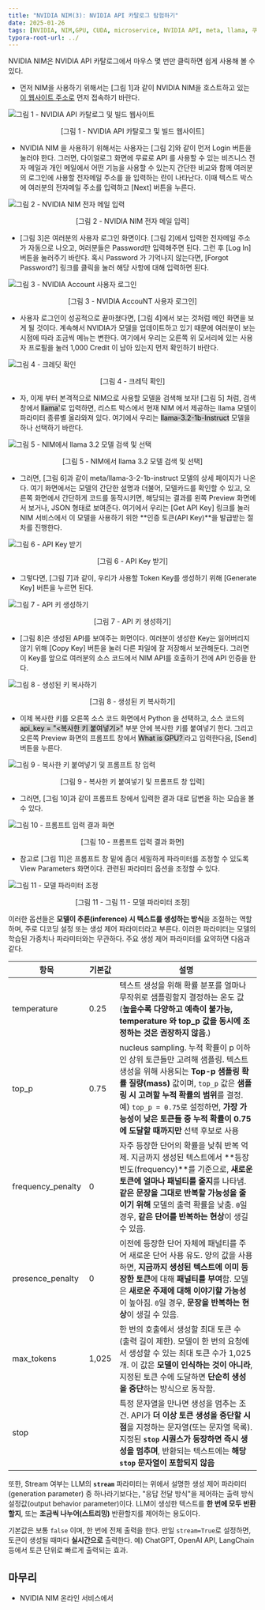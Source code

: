 ```yaml
---
title: "NVIDIA NIM(3): NVIDIA API 카탈로그 탐험하기"
date: 2025-01-26
tags: [NVIDIA, NIM,GPU, CUDA, microservice, NVIDIA API, meta, llama, 쿠버네티스, 마이크로서비스, 추론, 메타, 라마]
typora-root-url: ../
---
```



NVIDIA NIM은 NVIDIA API 카탈로그에서 마우스 몇 번만 클릭하면 쉽게 사용해 볼 수 있다. 



* 먼저 NIM을 사용하기 위해서는 [그림 1]과 같이 NVIDIA NIM을 호스트하고 있는 [이 웹사이트 주소로](https://build.nvidia.com/explore/discover) 먼저 접속하기 바란다.

![그림 1 - NVIDIA API 카탈로그 및 빌드 웹사이트](../images/2025-01/NIM-2-01.png)

<div align="center">[그림 1 - NVIDIA API 카탈로그 및 빌드 웹사이트]</div>



* NVIDIA NIM 을 사용하기 위해서는 사용자는 [그림 2]와 같이 먼저 Login 버튼을 눌러야 한다. 그러면, 다이얼로그 화면에 무료로 API 를 사용할 수 있는 비즈니스 전자 메일과 개인 메일에서 어떤 기능을 사용할 수 있는지 간단한 비교와 함께 여러분의 로그인에 사용할 전자메일 주소를 을 입력하는 란이 나타난다. 이때 텍스트 박스에 여러분의 전자메일 주소를 입력하고 [Next] 버튼을 누른다. 

![그림 2 - NVIDIA NIM 전자 메일 입력](../images/2025-01/NIM-2-02.png)

<div align="center">[그림 2 - NVIDIA NIM 전자 메일 입력]</div>



* [그림 3]은 여러분의 사용자 로그인 화면이다. [그림 2]에서 입력한 전자메일 주소가 자동으로 나오고, 여러분들은 Password만 입력해주면 된다. 그런 후 [Log In] 버튼을 눌러주기 바란다. 혹시 Password 가 기억나지 않는다면, [Forgot Password?] 링크를 클릭을 눌러 해당 사항에 대해 입력하면 된다. 

![그림 3 - NVIDIA Account 사용자 로그인 ](../images/2025-01/NIM-2-03.png)

<div align="center">[그림 3 - NVIDIA AccouNT 사용자 로그인]</div>



* 사용자 로그인이 성공적으로 끝마쳤다면, [그림 4]에서 보는 것처럼 메인 화면을 보게 될 것이다. 계속해서 NVIDIA가 모델을 업데이트하고 있기 때문에 여러분이 보는 시점에 따라 조금씩 메뉴는 변한다. 여기에서 우리는 오른쪽 위 모서리에 있는 사용자 프로필을 눌러 1,000 Credit 이 남아 있는지 먼저 확인하기 바란다.  

![그림 4 - 크레딧 확인](../images/2025-01/NIM-2-04.png)

<div align="center">[그림 4 - 크레딕 확인]</div>



* 자, 이제 부터 본격적으로 NIM으로 사용할 모델을 검색해 보자! [그림 5] 처럼, 검색 창에서 <mark style="background-color: lightgray;">llama'</mark>로 입력하면, 리스트 박스에서 현재 NIM 에서 제공하는 llama 모델이 파라미터 종류별 올라와져 있다. 여기에서 우리는 <mark style="background-color: lightgray;">llama-3.2-1b-Instruct</mark> 모델을 하나 선택하기 바란다.  

![그림 5 - NIM에서 llama 3.2 모델 검색 및 선택](../images/2025-01/NIM-2-05.png)

<div align="center">[그림 5 - NIM에서 llama 3.2 모델 검색 및 선택]</div>



* 그러면, [그림 6]과 같이 meta/llama-3-2-1b-instruct 모델의 상세 페이지가 나온다. 여기 화면에서는 모델의 간단한 설명과 더불어, 모델카드를 확인할 수 있고, 오른쪽 화면에서 간단하게 코드를 동작시키면, 해당되는 결과를 왼쪽 Preview 화면에서 보거나, JSON 형태로 보여준다. 여기에서 우리는 [Get API Key] 링크를 눌러 NIM 서비스에서 이 모델을 사용하기 위한 **인증 토큰(API Key)**을 발급받는 절차를 진행한다. 

![그림 6 - API Key 받기](../images/2025-01/NIM-2-06.png)

<div align="center">[그림 6 - API Key 받기]</div>



* 그렇다면, [그림 7]과 같이, 우리가 사용할 Token Key를 생성하기 위해 [Generate Key] 버튼을 누르면 된다. 

![그림 7 - API 키 생성하기](../images/2025-01/NIM-2-07.png)

<div align="center">[그림 7 - API 키 생성하기]</div>



* [그림 8]은 생성된 API를 보여주는 화면이다. 여러분이 생성한 Key는 잃어버리지 않기 위해 [Copy Key] 버튼을 눌러 다른 파일에 잘 저장해서 보관해둔다. 그러면 이 Key를 앞으로 여러분의 소스 코드에서 NIM API를 호출하기 전에 API 인증을 한다.

![그림 8 - 생성된 키 복사하기](../images/2025-01/NIM-2-08.png)

<div align="center">[그림 8 - 생성된 키 복사하기]</div>



* 이제 복사한 키를 오른쪽 소스 코드 화면에서 Python 을 선택하고, 소스 코드의 <mark style="background-color: lightgray;">api_key = "<복사한 키 붙여넣기>"</mark> 부분 안에 복사한 키를 붙여넣기 한다.  그리고 오른쪽 Preview 화면의 프롬프트 창에서 <mark style="background-color: lightgray;">What is GPU? </mark>라고 입력한다음, [Send] 버튼을 누른다. 

![그림 9 - 복사한 키 붙여넣기 및 프롬프트 창 입력](../images/2025-01/NIM-2-09.png)

<div align="center">[그림 9 - 복사한 키 붙여넣기 및 프롬프트 창 입력]</div>



* 그러면, [그림 10]과 같이 프롬프트 창에서 입력한 결과 대로 답변을 하는 모습을 볼 수 있다. 

![그림 10 - 프롬프트 입력 결과 화면](../images/2025-01/NIM-2-10.png)

<div align="center">[그림 10 - 프롬프트 입력 결과 화면]</div>



* 참고로 [그림 11]은 프롬프트 창 밑에 좀더 세밀하게 파라미터를 조정할 수 있도록 View Parameters 화면이다. 관련된 파라미터 옵션을 조정할 수 있다. 

![그림 11 - 모델 파라미터 조정](../images/2025-01/NIM-2-11.png)

<div align="center">[그림 11 - 그림 11 - 모델 파라미터 조정]</div>



이러한 옵션들은 **모델이 추론(inference) 시 텍스트를 생성하는 방식**을 조절하는 역할하며, 주로 디코딩 설정 또는 생성 제어 파라미터라고 부른다. 이러한 파라미터는 모델의 학습된 가중치나 파라미터와는 무관하다. 주요 생성 제어 파라미터를 요약하면 다음과 같다. 



| 항목              | 기본값 | 설명                                                         |
| ----------------- | ------ | ------------------------------------------------------------ |
| temperature       | 0.25   | 텍스트 생성을 위해 확률 분포를 얼마나 무작위로 샘플링할지 결정하는 온도 값 (**높을수록 다양하고 예측이 불가능, temperature 와 top_p 값을 동시에 조정하는 것은 권장하지 않음**.) |
| top_p             | 0.75   | nucleus sampling. 누적 확률이 p 이하인 상위 토큰들만 고려해 샘플링. 텍스트 생성을 위해 사용되는 **Top-p 샘플링 확률 질량(mass)** 값이며, `top_p` 값은 **샘플링 시 고려할 누적 확률의 범위**를 결정. 예) `top_p = 0.75`로 설정하면, **가장 가능성이 낮은 토큰들 중 누적 확률이 0.75에 도달할 때까지만** 선택 후보로 사용 |
| frequency_penalty | 0      | 자주 등장한 단어의 확률을 낮춰 반복 억제. 지금까지 생성된 텍스트에서 **등장 빈도(frequency)**를 기준으로, **새로운 토큰에 얼마나 패널티를 줄지**를 나타냄. **같은 문장을 그대로 반복할 가능성을 줄이기 위해** 모델의 출력 확률을 낮춤. `0`일 경우, **같은 단어를 반복하는 현상**이 생길 수 있음. |
| presence_penalty  | 0      | 이전에 등장한 단어 자체에 패널티를 주어 새로운 단어 사용 유도. 양의 값을 사용하면, **지금까지 생성된 텍스트에 이미 등장한 토큰**에 대해 **패널티를 부여**함. 모델은 **새로운 주제에 대해 이야기할 가능성**이 높아짐. `0`일 경우, **문장을 반복하는 현상**이 생길 수 있음. |
| max_tokens        | 1,025  | 한 번의 호출에서 생성할 최대 토큰 수 (출력 길이 제한). 모델이 한 번의 요청에서 생성할 수 있는 최대 토큰 수가 1,025개. 이 값은 **모델이 인식하는 것이 아니라**, 지정된 토큰 수에 도달하면 **단순히 생성을 중단**하는 방식으로 동작함. |
| stop              |        | 특정 문자열을 만나면 생성을 멈추는 조건. API가 **더 이상 토큰 생성을 중단할 시점**을 지정하는 문자열(또는 문자열 목록). 지정된 **`stop` 시퀀스가 등장하면 즉시 생성을 멈추며**, 반환되는 텍스트에는 **해당 `stop` 문자열이 포함되지 않음** |



또한, Stream 여부는 LLM의 **`stream`** 파라미터는 위에서 설명한 생성 제어 파라미터(generation parameter) 중 하나라기보다는, "응답 전달 방식"을 제어하는 출력 방식 설정값(output behavior parameter)이다.  LLM이 생성한 텍스트를 **한 번에 모두 반환할지**, 또는 **조금씩 나누어(스트리밍)** 반환할지를 제어하는 용도이다. 

기본값은 보통 `false` 이며, 한 번에 전체 출력을 한다. 만일 `stream=True`로 설정하면, 토큰이 생성될 때마다 **실시간으로** 출력한다. 예) ChatGPT, OpenAI API, LangChain 등에서 토큰 단위로 빠르게 출력되는 효과.



## **마무리**

- NVIDIA NIM 온라인 서비스에서 